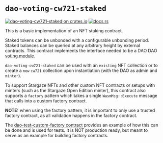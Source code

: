# `dao-voting-cw721-staked`

[![dao-voting-cw721-staked on crates.io](https://img.shields.io/crates/v/dao-voting-cw721-staked.svg?logo=rust)](https://crates.io/crates/dao-voting-cw721-staked)
[![docs.rs](https://img.shields.io/docsrs/dao-voting-cw721-staked?logo=docsdotrs)](https://docs.rs/dao-voting-cw721-staked/latest/dao_voting_cw721_staked/)

This is a basic implementation of an NFT staking contract.

Staked tokens can be unbonded with a configurable unbonding period. Staked balances can be queried at any arbitrary height by external contracts. This contract implements the interface needed to be a DAO DAO [voting module](https://github.com/DA0-DA0/dao-contracts/wiki/DAO-DAO-Contracts-Design#the-voting-module).

`dao-voting-cw721-staked` can be used with an `existing` NFT collection or to create a `new` `cw721` collection upon instantiation (with the DAO as admin and `minter`).

To support Stargaze NFTs and other custom NFT contracts or setups with minters (such as the Stargaze Open Edition minter), this contract also supports a `factory` pattern which takes a single `WasmMsg::Execute` message that calls into a custom factory contract.

**NOTE:** when using the factory pattern, it is important to only use a trusted factory contract, as all validation happens in the factory contract.

The [dao-test-custom-factory contract](../test/dao-test-custom-factory) provides an example of how this can be done and is used for tests. It is NOT production ready, but meant to serve as an example for building factory contracts.
